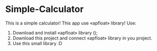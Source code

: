 # Simple-Calculator
This is a simple calculator! 
This app use «apfloat» library!
Use:  
1. Download and install «apfloat» library ();     
2. Download this project and connect «apfloat» library in you project.     
3. Use this small library :D
